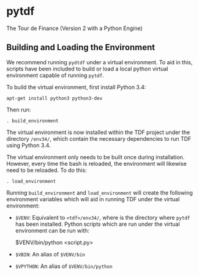 pytdf
=====

The Tour de Finance (Version 2 with a Python Engine)

Building and Loading the Environment
------------------------------------

We recommend running `pydtdf` under a virtual environment. To aid in this, scripts have been included to build or load a local python virtual environment capable of running `pytdf`. 

To build the virtual environment, first install Python 3.4:

    apt-get install python3 python3-dev
    
Then run:
    
    . build_environment
    
The virtual environment is now installed within the TDF project under the directory `/env34/`, which contain the necessary dependencies to run TDF using Python 3.4.
    
The virtual environment only needs to be built once during installation. However, every time the bash is reloaded, the environment will likewise need to be reloaded. To do this:

    . load_environment
    
Running `build_environment` and `load_environment` will create the following environment variables which will aid in running TDF under the virtual environment:

* `$VENV`: Equivalent to `<tdf>/env34/`, where <tdf> is the directory where `pytdf` has been installed. Python scripts which are run under the virtual environment can be run with:
      
    $VENV/bin/python <script.py>
      
* `$VBIN`: An alias of `$VENV/bin`
* `$VPYTHON`: An alias of `$VENV/bin/python`
